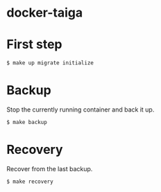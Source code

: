 # docker-taiga

# First step

```
$ make up migrate initialize
```

# Backup

Stop the currently running container and back it up.

```
$ make backup
```

# Recovery

Recover from the last backup.

```
$ make recovery
```
